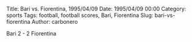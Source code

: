 Title: Bari vs. Fiorentina, 1995/04/09
Date: 1995/04/09 00:00
Category: sports
Tags: football, football scores, Bari, Fiorentina
Slug: bari-vs-fiorentina
Author: carbonero


Bari 2 - 2 Fiorentina
